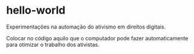 # hello-world

Experimentações na automação do ativismo em direitos digitais.

Colocar no código aquilo que o computador pode fazer automaticamente para otimizar o trabalho dos ativistas.
